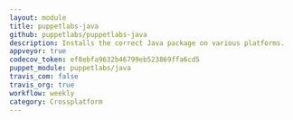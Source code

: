 ```yaml
---
layout: module
title: puppetlabs-java
github: puppetlabs/puppetlabs-java
description: Installs the correct Java package on various platforms.
appveyor: true
codecov_token: ef8ebfa9632b46799eb523869ffa6cd5
puppet_module: puppetlabs/java
travis_com: false
travis_org: true
workflow: weekly
category: Crossplatform
---
```


